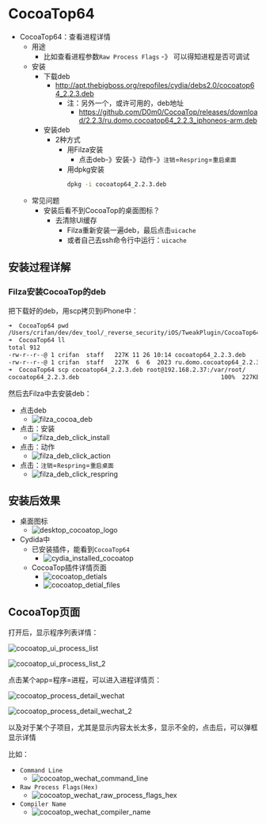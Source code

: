 # CocoaTop64

* CocoaTop64：查看进程详情
  * 用途
    * 比如查看进程参数`Raw Process Flags` -》 可以得知进程是否可调试
  * 安装
    * 下载deb
      * http://apt.thebigboss.org/repofiles/cydia/debs2.0/cocoatop64_2.2.3.deb
        * 注：另外一个，或许可用的，deb地址
          * https://github.com/D0m0/CocoaTop/releases/download/2.2.3/ru.domo.cocoatop64_2.2.3_iphoneos-arm.deb
    * 安装deb
      * 2种方式
        * 用Filza安装
          * 点击deb-》安装-》动作-》`注销`=`Respring`=`重启桌面`
        * 用dpkg安装
          ```bash
          dpkg -i cocoatop64_2.2.3.deb
          ```
  * 常见问题
    * 安装后看不到CocoaTop的桌面图标？
      * 去清除UI缓存
        * Filza重新安装一遍deb，最后点击`uicache`
        * 或者自己去ssh命令行中运行：`uicache`

## 安装过程详解

### Filza安装CocoaTop的deb

把下载好的deb，用scp拷贝到iPhone中：

```bash
➜  CocoaTop64 pwd
/Users/crifan/dev/dev_tool/_reverse_security/iOS/TweakPlugin/CocoaTop64
➜  CocoaTop64 ll
total 912
-rw-r--r--@ 1 crifan  staff   227K 11 26 10:14 cocoatop64_2.2.3.deb
-rw-r--r--@ 1 crifan  staff   227K  6  6  2023 ru.domo.cocoatop64_2.2.3_iphoneos-arm.deb
➜  CocoaTop64 scp cocoatop64_2.2.3.deb root@192.168.2.37:/var/root/
cocoatop64_2.2.3.deb                                        100%  227KB   3.1MB/s   00:00
```

然后去Filza中去安装deb：

* 点击deb
  * ![filza_cocoa_deb](../assets/img/filza_cocoa_deb.png)
* 点击：安装
  * ![filza_deb_click_install](../assets/img/filza_deb_click_install.png)
* 点击：动作
  * ![filza_deb_click_action](../assets/img/filza_deb_click_action.png)
* 点击：`注销`=`Respring`=`重启桌面`
  * ![filza_deb_click_respring](../assets/img/filza_deb_click_respring.png)

## 安装后效果

* 桌面图标
  * ![desktop_cocoatop_logo](../assets/img/desktop_cocoatop_logo.png)
* Cydida中
  * 已安装插件，能看到`CocoaTop64`
    * ![cydia_installed_cocoatop](../assets/img/cydia_installed_cocoatop.png)
  * CocoaTop插件详情页面
    * ![cocoatop_detials](../assets/img/cocoatop_detials.png)
    * ![cocoatop_detial_files](../assets/img/cocoatop_detial_files.png)

## CocoaTop页面

打开后，显示程序列表详情：

![cocoatop_ui_process_list](../assets/img/cocoatop_ui_process_list.png)

![cocoatop_ui_process_list_2](../assets/img/cocoatop_ui_process_list_2.png)

点击某个app=程序=进程，可以进入进程详情页：

![cocoatop_process_detail_wechat](../assets/img/cocoatop_process_detail_wechat.png)

![cocoatop_process_detail_wechat_2](../assets/img/cocoatop_process_detail_wechat_2.png)

以及对于某个子项目，尤其是显示内容太长太多，显示不全的，点击后，可以弹框显示详情

比如：

* `Command Line`
  * ![cocoatop_wechat_command_line](../assets/img/cocoatop_wechat_command_line.png)
* `Raw Process Flags(Hex)`
  * ![cocoatop_wechat_raw_process_flags_hex](../assets/img/cocoatop_wechat_raw_process_flags_hex.png)
* `Compiler Name`
  * ![cocoatop_wechat_compiler_name](../assets/img/cocoatop_wechat_compiler_name.png)
